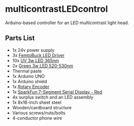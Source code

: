 # multicontrastLEDcontrol
Arduino-based controller for an LED multicontrast light head.

## Parts List
- 1x 24v power supply
- 3x [FemtoBuck LED Driver](https://www.sparkfun.com/products/13716)
- 10x [UV 3w LED 365nm](https://www.amazon.com/gp/product/B00OFR96XG/ref=oh_aui_detailpage_o03_s00?ie=UTF8&psc=1)
- 2x [Green 3w LED 520-530nm](https://www.amazon.com/gp/product/B00MTGDA9Q/ref=oh_aui_detailpage_o03_s00?ie=UTF8&psc=1)
- Thermal paste
- 1x Arduino UNO
- 1x Arduino shield
- 1x [Rotary Encoder](https://www.sparkfun.com/products/10982)
- 1x [SparkFun 7-Segment Serial Display - Red](https://www.sparkfun.com/products/11441)
- 4x surplus switch and an LED assembly 
- 1x 8x16-inch sheet steel
- Wooden/cardboard structure
- Various screws/nuts/bolts
- 4-conductor phone wire
